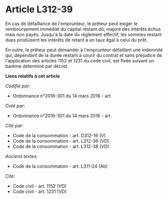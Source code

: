 # Article L312-39

En cas de défaillance de l'emprunteur, le prêteur peut exiger le remboursement immédiat du capital restant dû, majoré des
intérêts échus mais non payés. Jusqu'à la date du règlement effectif, les sommes restant dues produisent les intérêts de
retard à un taux égal à celui du prêt.

En outre, le prêteur peut demander à l'emprunteur défaillant une indemnité qui, dépendant de la durée restant à courir du
contrat et sans préjudice de l'application des articles 1152 et 1231 du code civil, est fixée suivant un barème déterminé par
décret.

**Liens relatifs à cet article**

_Codifié par_:

  - Ordonnance n°2016-301 du 14 mars 2016 - art.

_Créé par_:

  - Ordonnance n°2016-301 du 14 mars 2016 - art.

_Cité par_:

  - Code de la consommation - art. D312-16 (V)
  - Code de la consommation - art. L312-36 (VD)
  - Code de la consommation - art. L312-38 (VD)

_Anciens textes_:

  - Code de la consommation - art. L311-24 (Ab)

_Cite_:

  - Code civil - art. 1152 (VD)
  - Code civil - art. 1231 (VD)
